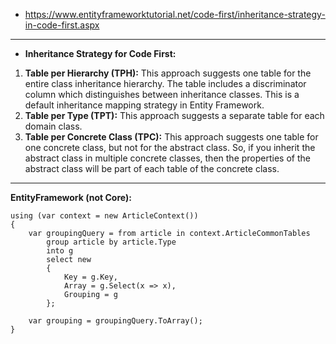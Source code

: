 - https://www.entityframeworktutorial.net/code-first/inheritance-strategy-in-code-first.aspx
----------------------------------------------
- **Inheritance Strategy for Code First:**
1) **Table per Hierarchy (TPH):** This approach suggests one table for the entire class inheritance hierarchy. The table includes a discriminator column which distinguishes between inheritance classes. This is a default inheritance mapping strategy in Entity Framework.
2) **Table per Type (TPT):** This approach suggests a separate table for each domain class.
3) **Table per Concrete Class (TPC):** This approach suggests one table for one concrete class, but not for the abstract class. So, if you inherit the abstract class in multiple concrete classes, then the properties of the abstract class will be part of each table of the concrete class.
----------------------------------------------
**EntityFramework (not Core):**
```
using (var context = new ArticleContext())
{
    var groupingQuery = from article in context.ArticleCommonTables
        group article by article.Type
        into g
        select new
        {
            Key = g.Key,
            Array = g.Select(x => x),
            Grouping = g
        };

    var grouping = groupingQuery.ToArray();
}
```

